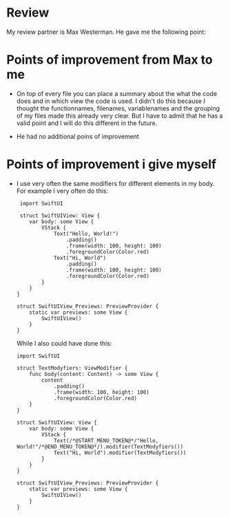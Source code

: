 # Review
My review partner is Max Westerman. He gave me the following point:

# Points of improvement from Max to me 
  - On top of every file you can place a summary about the what the code does and in
which view the code is used. I didn't do this because I 
thought the functionnames, filenames, variablenames and the grouping of my files made this already very clear. But I have to admit that he has a valid point and I will do this different in the future.

 - He had no additional poins of improvement 

# Points of improvement i give myself
  - I use very often the same modifiers for different elements in my body.  For example I very often do this:
  
         import SwiftUI

         struct SwiftUIView: View {
            var body: some View {
                VStack {
                    Text("Hello, World!")
                        .padding()
                        .frame(width: 100, height: 100)
                        .foregroundColor(Color.red)
                    Text("Hi, World")
                        .padding()
                        .frame(width: 100, height: 100)
                        .foregroundColor(Color.red)
                }
            }
        }

        struct SwiftUIView_Previews: PreviewProvider {
            static var previews: some View {
                SwiftUIView()
            }
        }
        
    While I also could have done this:

        import SwiftUI

        struct TextModyfiers: ViewModifier {
            func body(content: Content) -> some View {
                content
                    .padding()
                    .frame(width: 100, height: 100)
                    .foregroundColor(Color.red)
            }
        }

        struct SwiftUIView: View {
            var body: some View {
                VStack {
                    Text(/*@START_MENU_TOKEN@*/"Hello, World!"/*@END_MENU_TOKEN@*/).modifier(TextModyfiers())
                    Text("Hi, World").modifier(TextModyfiers())
                }
            }
        }

        struct SwiftUIView_Previews: PreviewProvider {
            static var previews: some View {
                SwiftUIView()
            }
        }
    
 





